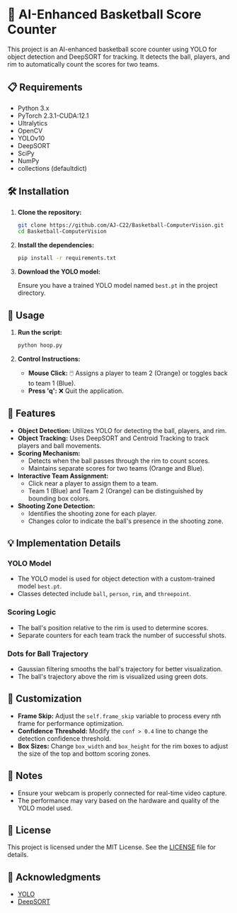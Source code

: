 # 🏀 AI-Enhanced Basketball Score Counter

This project is an AI-enhanced basketball score counter using YOLO for object detection and DeepSORT for tracking. It detects the ball, players, and rim to automatically count the scores for two teams.

## 📋 Requirements

- Python 3.x
- PyTorch 2.3.1-CUDA:12.1 
- Ultralytics
- OpenCV
- YOLOv10
- DeepSORT
- SciPy
- NumPy
- collections (defaultdict)

## 🛠️ Installation

1. **Clone the repository:**

    ```sh
    git clone https://github.com/AJ-C22/Basketball-ComputerVision.git
    cd Basketball-ComputerVision
    ```

2. **Install the dependencies:**

    ```sh
    pip install -r requirements.txt
    ```

3. **Download the YOLO model:**

    Ensure you have a trained YOLO model named `best.pt` in the project directory.

## 🚀 Usage

1. **Run the script:**

    ```sh
    python hoop.py
    ```

2. **Control Instructions:**

    - **Mouse Click:** 🖱️ Assigns a player to team 2 (Orange) or toggles back to team 1 (Blue).
    - **Press 'q':** ❌ Quit the application.

## 🌟 Features

- **Object Detection:** Utilizes YOLO for detecting the ball, players, and rim.
- **Object Tracking:** Uses DeepSORT and Centroid Tracking to track players and ball movements.
- **Scoring Mechanism:** 
  - Detects when the ball passes through the rim to count scores.
  - Maintains separate scores for two teams (Orange and Blue).
- **Interactive Team Assignment:** 
  - Click near a player to assign them to a team.
  - Team 1 (Blue) and Team 2 (Orange) can be distinguished by bounding box colors.
- **Shooting Zone Detection:** 
  - Identifies the shooting zone for each player.
  - Changes color to indicate the ball's presence in the shooting zone.

## 💡 Implementation Details

### YOLO Model

- The YOLO model is used for object detection with a custom-trained model `best.pt`.
- Classes detected include `ball`, `person`, `rim`, and `threepoint`.

### Scoring Logic

- The ball's position relative to the rim is used to determine scores.
- Separate counters for each team track the number of successful shots.

### Dots for Ball Trajectory

- Gaussian filtering smooths the ball's trajectory for better visualization.
- The ball's trajectory above the rim is visualized using green dots.

## 🔧 Customization

- **Frame Skip:** Adjust the `self.frame_skip` variable to process every nth frame for performance optimization.
- **Confidence Threshold:** Modify the `conf > 0.4` line to change the detection confidence threshold.
- **Box Sizes:** Change `box_width` and `box_height` for the rim boxes to adjust the size of the top and bottom scoring zones.

## 📌 Notes

- Ensure your webcam is properly connected for real-time video capture.
- The performance may vary based on the hardware and quality of the YOLO model used.

## 📜 License

This project is licensed under the MIT License. See the [LICENSE](LICENSE) file for details.

## 🙏 Acknowledgments

- [YOLO](https://github.com/ultralytics/yolov5)
- [DeepSORT](https://github.com/nwojke/deep_sort)

